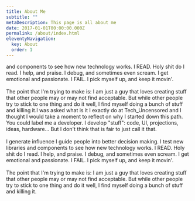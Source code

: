```yaml
---
title: About Me
subtitle: ""
metaDescription: This page is all about me
date: 2017-01-01T00:00:00.000Z
permalink: /about/index.html
eleventyNavigation:
  key: About
  order: 1
---
```

<!--StartFragment-->

and components to see how new technology works. I READ. Holy shit do I read. I help, and praise. I debug, and sometimes even scream. I get emotional and passionate. I FAIL. I pick myself up, and keep it movin'.\
\
The point that I'm trying to make is: I am just a guy that loves creating stuff that other people may or may not find acceptable. But while other people try to stick to one thing and do it well, I find myself doing a bunch of stuff and killing it.I was asked what is it I exactly do at Tech_Uncensored and I thought I would take a moment to reflect on why I started down this path.\
You could label me a developer. I develop "stuff": code, UI, projections, ideas, hardware... But I don't think that is fair to just call it that.\
\
I generate influence I guide people into better decision making. I test new libraries and components to see how new technology works. I READ. Holy shit do I read. I help, and praise. I debug, and sometimes even scream. I get emotional and passionate. I FAIL. I pick myself up, and keep it movin'.\
\
The point that I'm trying to make is: I am just a guy that loves creating stuff that other people may or may not find acceptable. But while other people try to stick to one thing and do it well, I find myself doing a bunch of stuff and killing it.

<!--EndFragment-->
